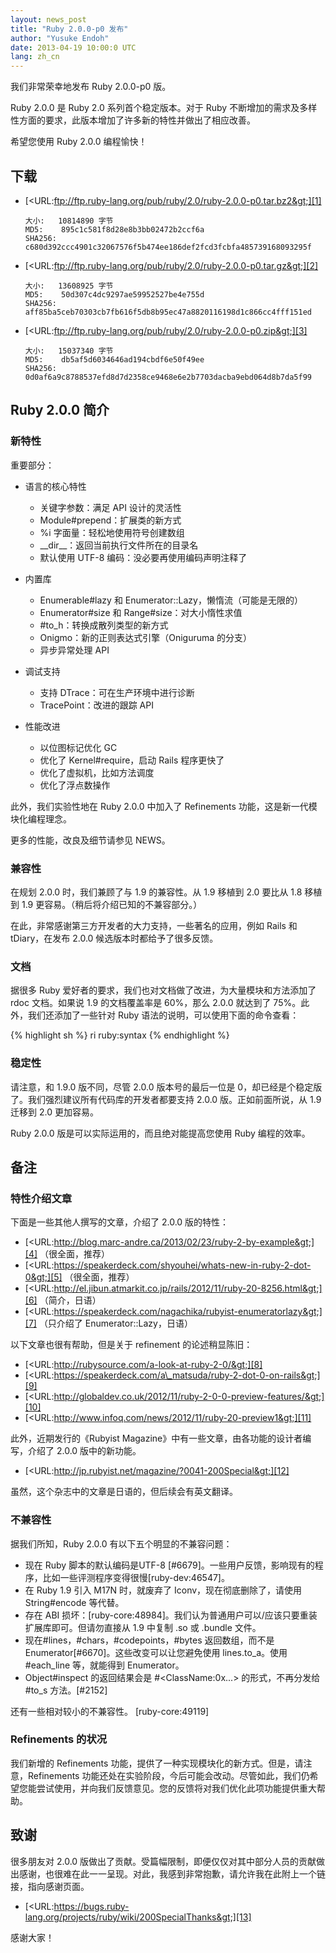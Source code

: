 ```yaml
---
layout: news_post
title: "Ruby 2.0.0-p0 发布"
author: "Yusuke Endoh"
date: 2013-04-19 10:00:0 UTC
lang: zh_cn
---
```


我们非常荣幸地发布 Ruby 2.0.0-p0 版。

Ruby 2.0.0 是 Ruby 2.0 系列首个稳定版本。对于 Ruby 不断增加的需求及多样性方面的要求，此版本增加了许多新的特性并做出了相应改善。

希望您使用 Ruby 2.0.0 编程愉快！

## 下载

* [&lt;URL:ftp://ftp.ruby-lang.org/pub/ruby/2.0/ruby-2.0.0-p0.tar.bz2&gt;][1]

      大小:   10814890 字节
      MD5:    895c1c581f8d28e8b3bb02472b2ccf6a
      SHA256: c680d392ccc4901c32067576f5b474ee186def2fcd3fcbfa485739168093295f

* [&lt;URL:ftp://ftp.ruby-lang.org/pub/ruby/2.0/ruby-2.0.0-p0.tar.gz&gt;][2]

      大小:   13608925 字节
      MD5:    50d307c4dc9297ae59952527be4e755d
      SHA256: aff85ba5ceb70303cb7fb616f5db8b95ec47a8820116198d1c866cc4fff151ed

* [&lt;URL:ftp://ftp.ruby-lang.org/pub/ruby/2.0/ruby-2.0.0-p0.zip&gt;][3]

      大小:   15037340 字节
      MD5:    db5af5d6034646ad194cbdf6e50f49ee
      SHA256: 0d0af6a9c8788537efd8d7d2358ce9468e6e2b7703dacba9ebd064d8b7da5f99

## Ruby 2.0.0 简介

### 新特性

重要部分：

* 语言的核心特性
  * 关键字参数：满足 API 设计的灵活性
  * Module#prepend：扩展类的新方式
  * %i 字面量：轻松地使用符号创建数组
  * \_\_dir\_\_：返回当前执行文件所在的目录名
  * 默认使用 UTF-8 编码：没必要再使用编码声明注释了

* 内置库
  * Enumerable#lazy 和 Enumerator::Lazy，懒惰流（可能是无限的）
  * Enumerator#size 和 Range#size：对大小惰性求值
  * \#to\_h：转换成散列类型的新方式
  * Onigmo：新的正则表达式引擎（Oniguruma 的分支）
  * 异步异常处理 API

* 调试支持
  * 支持 DTrace：可在生产环境中进行诊断
  * TracePoint：改进的跟踪 API

* 性能改进
  * 以位图标记优化 GC
  * 优化了 Kernel#require，启动 Rails 程序更快了
  * 优化了虚拟机，比如方法调度
  * 优化了浮点数操作

此外，我们实验性地在 Ruby 2.0.0 中加入了 Refinements 功能，这是新一代模块化编程理念。

更多的性能，改良及细节请参见 NEWS。

### 兼容性

在规划 2.0.0 时，我们兼顾了与 1.9 的兼容性。从 1.9 移植到 2.0 要比从 1.8 移植到 1.9 更容易。（稍后将介绍已知的不兼容部分。）

在此，非常感谢第三方开发者的大力支持，一些著名的应用，例如 Rails 和 tDiary，在发布 2.0.0 候选版本时都给予了很多反馈。

### 文档

据很多 Ruby 爱好者的要求，我们也对文档做了改进，为大量模块和方法添加了 rdoc 文档。如果说 1.9 的文档覆盖率是 60%，那么 2.0.0 就达到了 75%。此外，我们还添加了一些针对 Ruby 语法的说明，可以使用下面的命令查看：

{% highlight sh %}
ri ruby:syntax
{% endhighlight %}

### 稳定性

请注意，和 1.9.0 版不同，尽管 2.0.0 版本号的最后一位是 0，却已经是个稳定版了。我们强烈建议所有代码库的开发者都要支持 2.0.0 版。正如前面所说，从 1.9 迁移到 2.0 更加容易。

Ruby 2.0.0 版是可以实际运用的，而且绝对能提高您使用 Ruby 编程的效率。

## 备注

### 特性介绍文章

下面是一些其他人撰写的文章，介绍了 2.0.0 版的特性：

* [&lt;URL:http://blog.marc-andre.ca/2013/02/23/ruby-2-by-example&gt;][4]
  （很全面，推荐）
* [&lt;URL:https://speakerdeck.com/shyouhei/whats-new-in-ruby-2-dot-0&gt;][5]
  （很全面，推荐）
* [&lt;URL:http://el.jibun.atmarkit.co.jp/rails/2012/11/ruby-20-8256.html&gt;][6]
  （简介，日语）
* [&lt;URL:https://speakerdeck.com/nagachika/rubyist-enumeratorlazy&gt;][7]
  （只介绍了 Enumerator::Lazy，日语）

以下文章也很有帮助，但是关于 refinement 的论述稍显陈旧：

* [&lt;URL:http://rubysource.com/a-look-at-ruby-2-0/&gt;][8]
* [&lt;URL:https://speakerdeck.com/a\_matsuda/ruby-2-dot-0-on-rails&gt;][9]
* [&lt;URL:http://globaldev.co.uk/2012/11/ruby-2-0-0-preview-features/&gt;][10]
* [&lt;URL:http://www.infoq.com/news/2012/11/ruby-20-preview1&gt;][11]

此外，近期发行的《Rubyist Magazine》中有一些文章，由各功能的设计者编写，介绍了 2.0.0 版中的新功能。

* [&lt;URL:http://jp.rubyist.net/magazine/?0041-200Special&gt;][12]

虽然，这个杂志中的文章是日语的，但后续会有英文翻译。

### 不兼容性

据我们所知，Ruby 2.0.0 有以下五个明显的不兼容问题：

* 现在 Ruby 脚本的默认编码是UTF-8 \[#6679\]。一些用户反馈，影响现有的程序，比如一些评测程序变得很慢\[ruby-dev:46547\]。
* 在 Ruby 1.9 引入 M17N 时，就废弃了 Iconv，现在彻底删除了，请使用 String#encode 等代替。
* 存在 ABI 损坏：\[ruby-core:48984\]。我们认为普通用户可以/应该只要重装扩展库即可。但请勿直接从 1.9 中复制 .so 或 .bundle 文件。
* 现在\#lines，\#chars，\#codepoints，\#bytes 返回数组，而不是 Enumerator\[#6670\]。这些改变可以让您避免使用 lines.to\_a。使用 #each\_line 等，就能得到 Enumerator。
* Object#inspect 的返回结果会是 #&lt;ClassName:0x...&gt; 的形式，不再分发给 #to\_s 方法。\[#2152\]

还有一些相对较小的不兼容性。
\[ruby-core:49119\]

### Refinements 的状况

我们新增的 Refinements 功能，提供了一种实现模块化的新方式。但是，请注意，Refinements 功能还处在实验阶段，今后可能会改动。尽管如此，我们仍希望您能尝试使用，并向我们反馈意见。您的反馈将对我们优化此项功能提供重大帮助。

## 致谢

很多朋友对 2.0.0 版做出了贡献。受篇幅限制，即便仅仅对其中部分人员的贡献做出感谢，也很难在此一一呈现。对此，我感到非常抱歉，请允许我在此附上一个链接，指向感谢页面。

* [&lt;URL:https://bugs.ruby-lang.org/projects/ruby/wiki/200SpecialThanks&gt;][13]

感谢大家！



[1]: ftp://ftp.ruby-lang.org/pub/ruby/2.0/ruby-2.0.0-p0.tar.bz2
[2]: ftp://ftp.ruby-lang.org/pub/ruby/2.0/ruby-2.0.0-p0.tar.gz
[3]: ftp://ftp.ruby-lang.org/pub/ruby/2.0/ruby-2.0.0-p0.zip
[4]: http://blog.marc-andre.ca/2013/02/23/ruby-2-by-example
[5]: https://speakerdeck.com/shyouhei/whats-new-in-ruby-2-dot-0
[6]: http://el.jibun.atmarkit.co.jp/rails/2012/11/ruby-20-8256.html
[7]: https://speakerdeck.com/nagachika/rubyist-enumeratorlazy
[8]: http://rubysource.com/a-look-at-ruby-2-0/
[9]: https://speakerdeck.com/a_matsuda/ruby-2-dot-0-on-rails
[10]: http://globaldev.co.uk/2012/11/ruby-2-0-0-preview-features/
[11]: http://www.infoq.com/news/2012/11/ruby-20-preview1
[12]: http://jp.rubyist.net/magazine/?0041-200Special
[13]: https://bugs.ruby-lang.org/projects/ruby/wiki/200SpecialThanks

